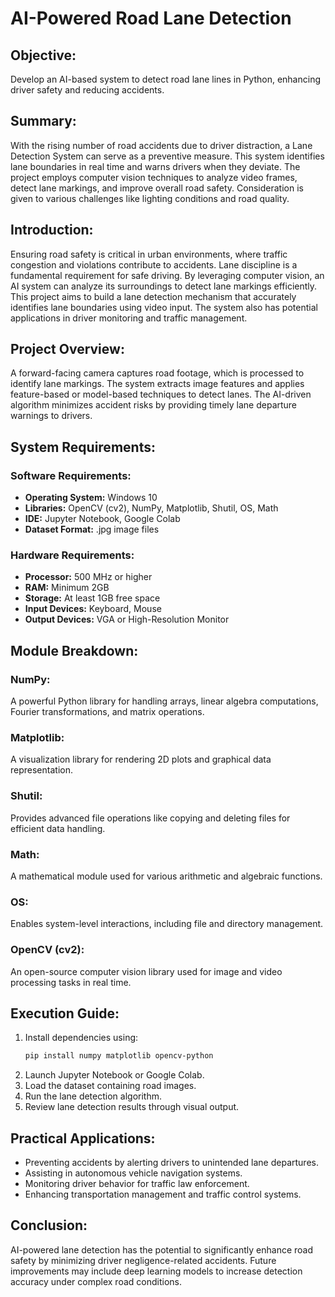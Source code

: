 # AI-Powered Road Lane Detection

## Objective:
Develop an AI-based system to detect road lane lines in Python, enhancing driver safety and reducing accidents.

## Summary:
With the rising number of road accidents due to driver distraction, a Lane Detection System can serve as a preventive measure. This system identifies lane boundaries in real time and warns drivers when they deviate. The project employs computer vision techniques to analyze video frames, detect lane markings, and improve overall road safety. Consideration is given to various challenges like lighting conditions and road quality.

## Introduction:
Ensuring road safety is critical in urban environments, where traffic congestion and violations contribute to accidents. Lane discipline is a fundamental requirement for safe driving. By leveraging computer vision, an AI system can analyze its surroundings to detect lane markings efficiently. This project aims to build a lane detection mechanism that accurately identifies lane boundaries using video input. The system also has potential applications in driver monitoring and traffic management.

## Project Overview:
A forward-facing camera captures road footage, which is processed to identify lane markings. The system extracts image features and applies feature-based or model-based techniques to detect lanes. The AI-driven algorithm minimizes accident risks by providing timely lane departure warnings to drivers.

## System Requirements:

### Software Requirements:
- **Operating System:** Windows 10
- **Libraries:** OpenCV (cv2), NumPy, Matplotlib, Shutil, OS, Math
- **IDE:** Jupyter Notebook, Google Colab
- **Dataset Format:** .jpg image files

### Hardware Requirements:
- **Processor:** 500 MHz or higher
- **RAM:** Minimum 2GB
- **Storage:** At least 1GB free space
- **Input Devices:** Keyboard, Mouse
- **Output Devices:** VGA or High-Resolution Monitor

## Module Breakdown:

### NumPy:
A powerful Python library for handling arrays, linear algebra computations, Fourier transformations, and matrix operations.

### Matplotlib:
A visualization library for rendering 2D plots and graphical data representation.

### Shutil:
Provides advanced file operations like copying and deleting files for efficient data handling.

### Math:
A mathematical module used for various arithmetic and algebraic functions.

### OS:
Enables system-level interactions, including file and directory management.

### OpenCV (cv2):
An open-source computer vision library used for image and video processing tasks in real time.

## Execution Guide:
1. Install dependencies using:
   ```sh
   pip install numpy matplotlib opencv-python
   ```
2. Launch Jupyter Notebook or Google Colab.
3. Load the dataset containing road images.
4. Run the lane detection algorithm.
5. Review lane detection results through visual output.

## Practical Applications:
- Preventing accidents by alerting drivers to unintended lane departures.
- Assisting in autonomous vehicle navigation systems.
- Monitoring driver behavior for traffic law enforcement.
- Enhancing transportation management and traffic control systems.

## Conclusion:
AI-powered lane detection has the potential to significantly enhance road safety by minimizing driver negligence-related accidents. Future improvements may include deep learning models to increase detection accuracy under complex road conditions.



